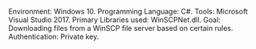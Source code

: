 Environment: Windows 10. 
Programming Language: C#.
Tools: Microsoft Visual Studio 2017.
Primary Libraries used: WinSCPNet.dll.
Goal: Downloading files from a WinSCP file server based on certain rules.
Authentication: Private key.

